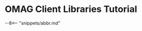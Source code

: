 <!-- SPDX-License-Identifier: CC-BY-4.0 -->
<!-- Copyright Contributors to the ODPi Egeria project. -->

# OMAG Client Libraries Tutorial



--8<-- "snippets/abbr.md"